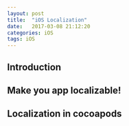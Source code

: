 ```yaml
---
layout: post
title:  "iOS Localization"
date:   2017-03-08 21:12:20
categories: iOS
tags: iOS
---
```


## Introduction

## Make you app localizable!



## Localization in cocoapods



